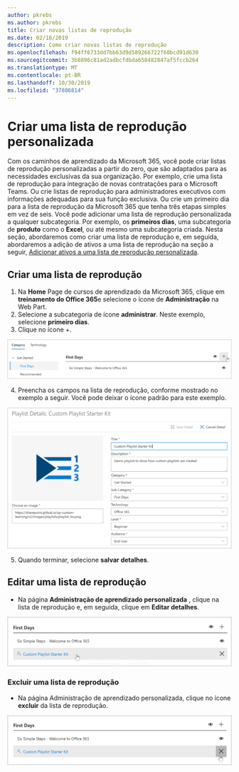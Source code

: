 ```yaml
---
author: pkrebs
ms.author: pkrebs
title: Criar novas listas de reprodução
ms.date: 02/18/2019
description: Como criar novas listas de reprodução
ms.openlocfilehash: f94ff6733dd7bb63d9d589266722f60bcd91d630
ms.sourcegitcommit: 3b8896c81ad2adbcfdbda658482847af5fccb264
ms.translationtype: MT
ms.contentlocale: pt-BR
ms.lasthandoff: 10/30/2019
ms.locfileid: "37886814"
---
```

# <a name="create-a-custom-playlist"></a>Criar uma lista de reprodução personalizada

Com os caminhos de aprendizado da Microsoft 365, você pode criar listas de reprodução personalizadas a partir do zero, que são adaptados para as necessidades exclusivas da sua organização. Por exemplo, crie uma lista de reprodução para integração de novas contratações para o Microsoft Teams. Ou crie listas de reprodução para administradores executivos com informações adequadas para sua função exclusiva. Ou crie um primeiro dia para a lista de reprodução da Microsoft 365 que tenha três etapas simples em vez de seis. Você pode adicionar uma lista de reprodução personalizada a qualquer subcategoria. Por exemplo, os **primeiros dias**, uma subcategoria de **produto** como o **Excel**, ou até mesmo uma subcategoria criada. Nesta seção, abordaremos como criar uma lista de reprodução e, em seguida, abordaremos a adição de ativos a uma lista de reprodução na seção a seguir, [Adicionar ativos a uma lista de reprodução personalizada](custom_addassets.md).

## <a name="create-a-playlist"></a>Criar uma lista de reprodução 

1. Na **Home** Page de cursos de aprendizado da Microsoft 365, clique em **treinamento do Office 365**e selecione o ícone de **Administração** na Web Part. 
2. Selecione a subcategoria de ícone **administrar**. Neste exemplo, selecione **primeiro dias**.  
3. Clique no ícone +.  

![CG-newplaylistbtn. png](media/cg-newplaylistbtn.png)

4.  Preencha os campos na lista de reprodução, conforme mostrado no exemplo a seguir. Você pode deixar o ícone padrão para este exemplo. 

![CG-newplaylistdetails. png](media/cg-newplaylistdetails.png)

5.  Quando terminar, selecione **salvar detalhes**. 

## <a name="edit-a-playlist"></a>Editar uma lista de reprodução

- Na página **Administração de aprendizado personalizada** , clique na lista de reprodução e, em seguida, clique em **Editar detalhes**.  

![CG-editplaylist. png](media/cg-editplaylist.png)

### <a name="delete-a-playlist"></a>Excluir uma lista de reprodução

- Na página Administração de aprendizado personalizada, clique no ícone **excluir** da lista de reprodução.  

![CG-deleteplaylist. png](media/cg-deleteplaylist.png)